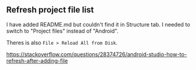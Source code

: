 ## Refresh project file list

I have added README.md but couldn't find it in Structure tab. I needed to switch to "Project files" instead of "Android".

Theres is also `File > Reload All from Disk`.

https://stackoverflow.com/questions/28374726/android-studio-how-to-refresh-after-adding-file

